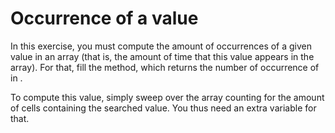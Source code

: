 # Occurrence of a value #

In this exercise, you must compute the amount of occurrences of a given value in an array
(that is, the amount of time that this value appears in the array). For that, fill the method, which returns the number of
occurrence of in .

To compute this value, simply sweep over the array counting for the amount of
cells containing the searched value. You thus need an extra variable for that.

